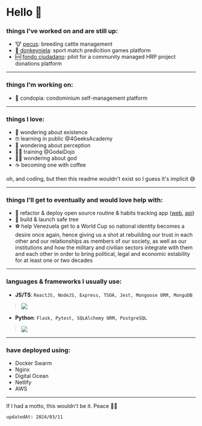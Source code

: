 # Hello 👋

### things I've worked on and are still up:

- 🐮 [pecus](https://pecus.app): breeding cattle management 
- 🐴 [donkeyniela](https://www.donkeyniela.games): sport match predicition games platform
- 🆘 [fondo ciudadano](https://fondociudadano.com): pilot for a community managed HRP project donations platform

-----

### things I'm working on:

- 🏨 condopia: condominium self-management platform

-----

### things I love:

- 🐲 wondering about existence
- 🤓 learning in public @4GeeksAcademy
- 🍄 wondering about perception
- 🐱‍👤 training @GodaiDojo
- 🧙‍♂️ wondering about god
- ☕ becoming one with coffee

oh, and coding, but then this readme wouldn't exist so I guess it's implicit 😅

-----

### things I'll get to eventually and would love help with:

- 🔨 refactor & deploy open source routine & habits tracking app ([web](https://github.com/ernestomedinam/tintrack-frontend), [api](https://github.com/ernestomedinam/tintrack-backend))
- 🌳 build & launch safe tree
- ⚽ help Venezuela get to a World Cup so national identity becomes a desire once again, hence giving us a shot at rebuilding our trust in each other and our relationships as members of our society, as well as our institutions and how the military and civilian sectors integrate with them and each other in order to bring political, legal and economic estability for at least one or two decades

-----

### languages & frameworks I usually use:

- **JS/TS**: `ReactJS, NodeJS, Express, TSOA, Jest, Mongoose ORM, MongoDB`

>![](https://skillicons.dev/icons?i=react,nodejs,express,jest,mongodb&perline=5)

- **Python**: `Flask, Pytest, SQLAlchemy ORM, PostgreSQL`

>![](https://skillicons.dev/icons?i=flask,postgres&perline=5)

-----

### have deployed using:

- Docker Swarm
- Nginx
- Digital Ocean
- Netlify
- AWS

-----

If I had a motto, this wouldn't be it. Peace ✌🏽

`updatedAt: 2024/03/11`